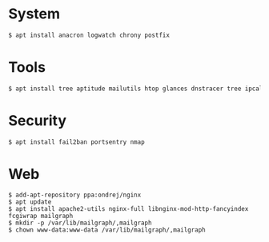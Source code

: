# System
```sh
$ apt install anacron logwatch chrony postfix
```

# Tools
```sh
$ apt install tree aptitude mailutils htop glances dnstracer tree ipcalc jq 
```

# Security
```sh
$ apt install fail2ban portsentry nmap
```

# Web
```
$ add-apt-repository ppa:ondrej/nginx
$ apt update
$ apt install apache2-utils nginx-full libnginx-mod-http-fancyindex fcgiwrap mailgraph
$ mkdir -p /var/lib/mailgraph/,mailgraph
$ chown www-data:www-data /var/lib/mailgraph/,mailgraph
```
